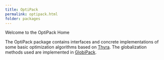 ```yaml
---
title: OptiPack
permalink: optipack.html
folder: packages
---
```


Welcome to the OptiPack Home

The OptiPack package contains interfaces and concrete implementations of some basic optimization algorithms based on [Thyra](http://trilinos.org/packages/thyra/). The globalization methods used are implemented in [GlobiPack](http://trilinos.org/packages/globipack/).